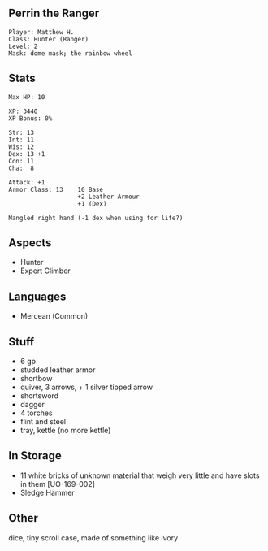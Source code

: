 ## Perrin the Ranger

    Player: Matthew H.
    Class: Hunter (Ranger)
    Level: 2
    Mask: dome mask; the rainbow wheel

## Stats

    Max HP: 10

    XP: 3440
    XP Bonus: 0%

    Str: 13
    Int: 11
    Wis: 12
    Dex: 13 +1
    Con: 11
    Cha:  8

    Attack: +1
    Armor Class: 13    10 Base
                       +2 Leather Armour
                       +1 (Dex)

    Mangled right hand (-1 dex when using for life?)

## Aspects

* Hunter
* Expert Climber

## Languages

- Mercean (Common)

## Stuff

* 6 gp
* studded leather armor
* shortbow
* quiver, 3 arrows, + 1 silver tipped arrow
* shortsword
* dagger
* 4 torches
* flint and steel
* tray, kettle (no more kettle)
## In Storage

* 11 white bricks of unknown material that weigh very little and have slots in them [UO-169-002]
* Sledge Hammer

## Other

dice, tiny scroll case, made of something like ivory
